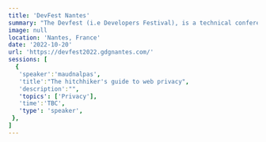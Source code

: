 ```yaml
---
title: 'DevFest Nantes'
summary: "The Devfest (i.e Developers Festival), is a technical conference destined to developers. It's meant for students, professionals, or any curious techie."
image: null
location: 'Nantes, France'
date: '2022-10-20'
url: 'https://devfest2022.gdgnantes.com/'
sessions: [
  {
   'speaker':'maudnalpas',
   'title':"The hitchhiker's guide to web privacy",
   'description':"",
   'topics': ['Privacy'],
   'time':'TBC',
   'type': 'speaker',
 },
]
---
```

